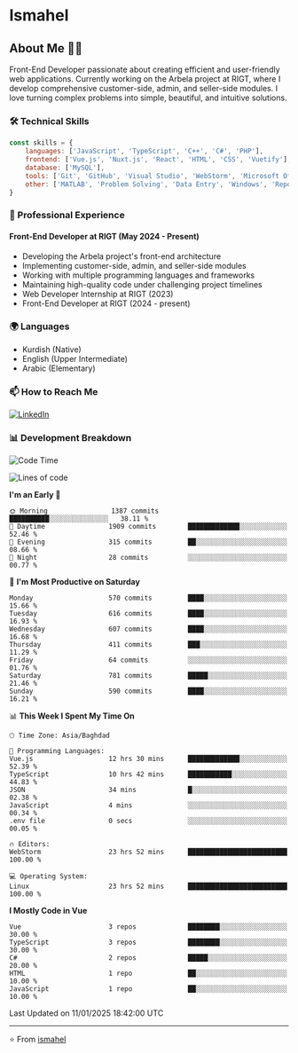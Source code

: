 # Ismahel

## About Me 👨‍💻
Front-End Developer passionate about creating efficient and user-friendly web applications. Currently working on the Arbela project at RIGT, where I develop comprehensive customer-side, admin, and seller-side modules. I love turning complex problems into simple, beautiful, and intuitive solutions.

### 🛠️ Technical Skills
```javascript
const skills = {
    languages: ['JavaScript', 'TypeScript', 'C++', 'C#', 'PHP'],
    frontend: ['Vue.js', 'Nuxt.js', 'React', 'HTML', 'CSS', 'Vuetify'],
    database: ['MySQL'],
    tools: ['Git', 'GitHub', 'Visual Studio', 'WebStorm', 'Microsoft Office'],
    other: ['MATLAB', 'Problem Solving', 'Data Entry', 'Windows', 'Reporting']
}
```

### 💼 Professional Experience
#### Front-End Developer at RIGT (May 2024 - Present)
- Developing the Arbela project's front-end architecture
- Implementing customer-side, admin, and seller-side modules
- Working with multiple programming languages and frameworks
- Maintaining high-quality code under challenging project timelines
- Web Developer Internship at RIGT (2023)
- Front-End Developer at RIGT (2024 - present)

### 🌍 Languages
- Kurdish (Native)
- English (Upper Intermediate)
- Arabic (Elementary)

### 📫 How to Reach Me
[![LinkedIn](https://img.shields.io/badge/LinkedIn-0077B5?style=for-the-badge&logo=linkedin&logoColor=white)](https://linkedin.com/in/ismahel-zero-1053b4228)

### 📊 Development Breakdown
<!--START_SECTION:waka-->
![Code Time](http://img.shields.io/badge/Code%20Time-591%20hrs-blue)

![Lines of code](https://img.shields.io/badge/From%20Hello%20World%20I%27ve%20Written-4.6%20million%20lines%20of%20code-blue)

**I'm an Early 🐤** 

```text
🌞 Morning                1387 commits        ██████████░░░░░░░░░░░░░░░   38.11 % 
🌆 Daytime                1909 commits        █████████████░░░░░░░░░░░░   52.46 % 
🌃 Evening                315 commits         ██░░░░░░░░░░░░░░░░░░░░░░░   08.66 % 
🌙 Night                  28 commits          ░░░░░░░░░░░░░░░░░░░░░░░░░   00.77 % 
```
📅 **I'm Most Productive on Saturday** 

```text
Monday                   570 commits         ████░░░░░░░░░░░░░░░░░░░░░   15.66 % 
Tuesday                  616 commits         ████░░░░░░░░░░░░░░░░░░░░░   16.93 % 
Wednesday                607 commits         ████░░░░░░░░░░░░░░░░░░░░░   16.68 % 
Thursday                 411 commits         ███░░░░░░░░░░░░░░░░░░░░░░   11.29 % 
Friday                   64 commits          ░░░░░░░░░░░░░░░░░░░░░░░░░   01.76 % 
Saturday                 781 commits         █████░░░░░░░░░░░░░░░░░░░░   21.46 % 
Sunday                   590 commits         ████░░░░░░░░░░░░░░░░░░░░░   16.21 % 
```


📊 **This Week I Spent My Time On** 

```text
🕑︎ Time Zone: Asia/Baghdad

💬 Programming Languages: 
Vue.js                   12 hrs 30 mins      █████████████░░░░░░░░░░░░   52.39 % 
TypeScript               10 hrs 42 mins      ███████████░░░░░░░░░░░░░░   44.83 % 
JSON                     34 mins             █░░░░░░░░░░░░░░░░░░░░░░░░   02.38 % 
JavaScript               4 mins              ░░░░░░░░░░░░░░░░░░░░░░░░░   00.34 % 
.env file                0 secs              ░░░░░░░░░░░░░░░░░░░░░░░░░   00.05 % 

🔥 Editors: 
WebStorm                 23 hrs 52 mins      █████████████████████████   100.00 % 

💻 Operating System: 
Linux                    23 hrs 52 mins      █████████████████████████   100.00 % 
```

**I Mostly Code in Vue** 

```text
Vue                      3 repos             ████████░░░░░░░░░░░░░░░░░   30.00 % 
TypeScript               3 repos             ████████░░░░░░░░░░░░░░░░░   30.00 % 
C#                       2 repos             █████░░░░░░░░░░░░░░░░░░░░   20.00 % 
HTML                     1 repo              ██░░░░░░░░░░░░░░░░░░░░░░░   10.00 % 
JavaScript               1 repo              ██░░░░░░░░░░░░░░░░░░░░░░░   10.00 % 
```




 Last Updated on 11/01/2025 18:42:00 UTC
<!--END_SECTION:waka-->

---
⭐️ From [ismahel](https://github.com/ismahelZero)

